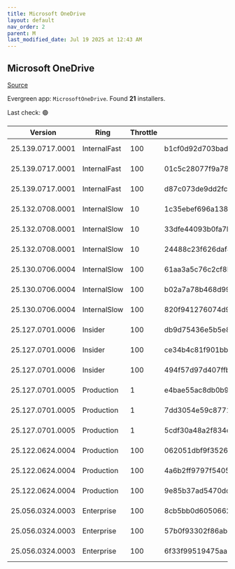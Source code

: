 ```yaml
---
title: Microsoft OneDrive
layout: default
nav_order: 2
parent: M
last_modified_date: Jul 19 2025 at 12:43 AM
---
```


## Microsoft OneDrive

[Source](https://onedrive.live.com/)

Evergreen app: `MicrosoftOneDrive`. Found **21** installers.

Last check: 🟢

| Version          | Ring         | Throttle | Sha256                                                           | Architecture | Type | URI                                                                                                                                                                  |
| ---------------- | ------------ | -------- | ---------------------------------------------------------------- | ------------ | ---- | -------------------------------------------------------------------------------------------------------------------------------------------------------------------- |
| 25.139.0717.0001 | InternalFast | 100      | b1cf0d92d703bad28af2d42dc654fee0fc3be410a15177793a802db27d3a26c7 | ARM64        | exe  | [https://oneclient.sfx.ms/Win/Installers/25.139.0717.0001/arm64/OneDriveSetup.exe](https://oneclient.sfx.ms/Win/Installers/25.139.0717.0001/arm64/OneDriveSetup.exe) |
| 25.139.0717.0001 | InternalFast | 100      | 01c5c28077f9a781c8f45c72cfdefadee43ee0af2cbd0ea545c14fc6bc8405d2 | x64          | exe  | [https://oneclient.sfx.ms/Win/Installers/25.139.0717.0001/amd64/OneDriveSetup.exe](https://oneclient.sfx.ms/Win/Installers/25.139.0717.0001/amd64/OneDriveSetup.exe) |
| 25.139.0717.0001 | InternalFast | 100      | d87c073de9dd2fcadbf56459c68115b6645d1514f6f583b26c3b262f285aa79b | x86          | exe  | [https://oneclient.sfx.ms/Win/Installers/25.139.0717.0001/OneDriveSetup.exe](https://oneclient.sfx.ms/Win/Installers/25.139.0717.0001/OneDriveSetup.exe)             |
| 25.132.0708.0001 | InternalSlow | 10       | 1c35ebef696a138069aee5c8493238cf517c3dd2cf9aace69e201e17bb00adef | ARM64        | exe  | [https://oneclient.sfx.ms/Win/Installers/25.132.0708.0001/arm64/OneDriveSetup.exe](https://oneclient.sfx.ms/Win/Installers/25.132.0708.0001/arm64/OneDriveSetup.exe) |
| 25.132.0708.0001 | InternalSlow | 10       | 33dfe44093b0fa7bef12806d282bf1644b75a586be97084be22f810296ff0073 | x64          | exe  | [https://oneclient.sfx.ms/Win/Installers/25.132.0708.0001/amd64/OneDriveSetup.exe](https://oneclient.sfx.ms/Win/Installers/25.132.0708.0001/amd64/OneDriveSetup.exe) |
| 25.132.0708.0001 | InternalSlow | 10       | 24488c23f626daf4b0c16fb9172ef0b3412a828356b2c298c3b28808bdc6b017 | x86          | exe  | [https://oneclient.sfx.ms/Win/Installers/25.132.0708.0001/OneDriveSetup.exe](https://oneclient.sfx.ms/Win/Installers/25.132.0708.0001/OneDriveSetup.exe)             |
| 25.130.0706.0004 | InternalSlow | 100      | 61aa3a5c76c2cf8b21f88cc3ab790eb3b73988818d04d4383093f684b70a2589 | ARM64        | exe  | [https://oneclient.sfx.ms/Win/Installers/25.130.0706.0004/arm64/OneDriveSetup.exe](https://oneclient.sfx.ms/Win/Installers/25.130.0706.0004/arm64/OneDriveSetup.exe) |
| 25.130.0706.0004 | InternalSlow | 100      | b02a7a78b468d99aa1077fa6deeb48e422a3a9d37e076340bffbf0bd7d91c88e | x64          | exe  | [https://oneclient.sfx.ms/Win/Installers/25.130.0706.0004/amd64/OneDriveSetup.exe](https://oneclient.sfx.ms/Win/Installers/25.130.0706.0004/amd64/OneDriveSetup.exe) |
| 25.130.0706.0004 | InternalSlow | 100      | 820f941276074d927fb521f20215c4454abd71c69382dd894cc161e82ca95da8 | x86          | exe  | [https://oneclient.sfx.ms/Win/Installers/25.130.0706.0004/OneDriveSetup.exe](https://oneclient.sfx.ms/Win/Installers/25.130.0706.0004/OneDriveSetup.exe)             |
| 25.127.0701.0006 | Insider      | 100      | db9d75436e5b5e8cd5677fdbd2db73ddaca3eabcc8685cdbdbae7e327402b42d | ARM64        | exe  | [https://oneclient.sfx.ms/Win/Installers/25.127.0701.0006/arm64/OneDriveSetup.exe](https://oneclient.sfx.ms/Win/Installers/25.127.0701.0006/arm64/OneDriveSetup.exe) |
| 25.127.0701.0006 | Insider      | 100      | ce34b4c81f901bbcad4249f8a7544830a85fa2c4384554d520e31bf769772514 | x64          | exe  | [https://oneclient.sfx.ms/Win/Installers/25.127.0701.0006/amd64/OneDriveSetup.exe](https://oneclient.sfx.ms/Win/Installers/25.127.0701.0006/amd64/OneDriveSetup.exe) |
| 25.127.0701.0006 | Insider      | 100      | 494f57d97d407ffbdd107b52aed8b81bb2c1a9fca6f2d07eb2590b2985a1be52 | x86          | exe  | [https://oneclient.sfx.ms/Win/Installers/25.127.0701.0006/OneDriveSetup.exe](https://oneclient.sfx.ms/Win/Installers/25.127.0701.0006/OneDriveSetup.exe)             |
| 25.127.0701.0005 | Production   | 1        | e4bae55ac8db0b9e28997e020e49a8e57f3afe347730dc0cf7fe6e4aedda0a1a | ARM64        | exe  | [https://oneclient.sfx.ms/Win/Installers/25.127.0701.0005/arm64/OneDriveSetup.exe](https://oneclient.sfx.ms/Win/Installers/25.127.0701.0005/arm64/OneDriveSetup.exe) |
| 25.127.0701.0005 | Production   | 1        | 7dd3054e59c87717c12f27ff0ad6f03bdbfbb14f6462df0b216a8292c37b3730 | x64          | exe  | [https://oneclient.sfx.ms/Win/Installers/25.127.0701.0005/amd64/OneDriveSetup.exe](https://oneclient.sfx.ms/Win/Installers/25.127.0701.0005/amd64/OneDriveSetup.exe) |
| 25.127.0701.0005 | Production   | 1        | 5cdf30a48a2f834d24609d867450ec6a9b985dcd2a09b2c296680b048d7f3da2 | x86          | exe  | [https://oneclient.sfx.ms/Win/Installers/25.127.0701.0005/OneDriveSetup.exe](https://oneclient.sfx.ms/Win/Installers/25.127.0701.0005/OneDriveSetup.exe)             |
| 25.122.0624.0004 | Production   | 100      | 062051dbf9f3526d928a0bf28d7f89a76f883322113d8c210bfa47ee991336a8 | ARM64        | exe  | [https://oneclient.sfx.ms/Win/Installers/25.122.0624.0004/arm64/OneDriveSetup.exe](https://oneclient.sfx.ms/Win/Installers/25.122.0624.0004/arm64/OneDriveSetup.exe) |
| 25.122.0624.0004 | Production   | 100      | 4a6b2ff9797f540521a39f9ea527533577f737e703fdccd4a8f8fb3a3ee01f63 | x64          | exe  | [https://oneclient.sfx.ms/Win/Installers/25.122.0624.0004/amd64/OneDriveSetup.exe](https://oneclient.sfx.ms/Win/Installers/25.122.0624.0004/amd64/OneDriveSetup.exe) |
| 25.122.0624.0004 | Production   | 100      | 9e85b37ad5470dcacb4b1f47eab477983e2ec957a85bc7c874182d973c5e7127 | x86          | exe  | [https://oneclient.sfx.ms/Win/Installers/25.122.0624.0004/OneDriveSetup.exe](https://oneclient.sfx.ms/Win/Installers/25.122.0624.0004/OneDriveSetup.exe)             |
| 25.056.0324.0003 | Enterprise   | 100      | 8cb5bb0d6050662f0c1a469bab1809d00b68f6e31006a688d6f59c52adeefcf2 | ARM64        | exe  | [https://oneclient.sfx.ms/Win/Installers/25.056.0324.0003/arm64/OneDriveSetup.exe](https://oneclient.sfx.ms/Win/Installers/25.056.0324.0003/arm64/OneDriveSetup.exe) |
| 25.056.0324.0003 | Enterprise   | 100      | 57b0f93302f86abe533e26df3b402eb5bb0cf51bb1fb4eeff7e1da4b78f13af1 | x64          | exe  | [https://oneclient.sfx.ms/Win/Installers/25.056.0324.0003/amd64/OneDriveSetup.exe](https://oneclient.sfx.ms/Win/Installers/25.056.0324.0003/amd64/OneDriveSetup.exe) |
| 25.056.0324.0003 | Enterprise   | 100      | 6f33f99519475aa6cabebd306f336afea4ad15dfc19f226fd550a146ea1ca53e | x86          | exe  | [https://oneclient.sfx.ms/Win/Installers/25.056.0324.0003/OneDriveSetup.exe](https://oneclient.sfx.ms/Win/Installers/25.056.0324.0003/OneDriveSetup.exe)             |
